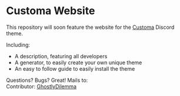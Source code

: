 # Customa Website
This repository will soon feature the website for the [Customa](https://github.com/Customa/Customa) Discord theme.

Including:

+ A description, featuring all developers
+ A generator, to easily create your own unique theme
+ An easy to follow guide to easily install the theme

Questions? Bugs? Great! Mails to: <br/>
Contributor: [GhostlyDilemma](ghostly.dilemma@gmail.com)